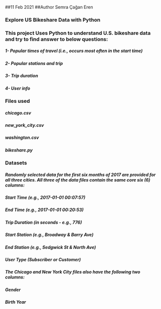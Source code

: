 ##11 Feb 2021
##Author Semra Çağan Eren
### Explore US Bikeshare Data with **Python** <br/>

### This project Uses Python to understand U.S. bikeshare data and try to find answer to below questions:
##### 1- Popular times of travel (i.e., occurs most often in the start time)
##### 2- Popular stations and trip
##### 3- Trip duration
##### 4- User info

### Files used
##### chicago.csv
##### new_york_city.csv
##### washington.csv
##### bikeshare.py


### Datasets <br/>
##### Randomly selected data for the first six months of 2017 are provided for all three cities. All three of the data files contain the same core six (6) columns:
##### *Start Time (e.g., 2017-01-01 00:07:57)*
##### *End Time (e.g., 2017-01-01 00:20:53)*
##### *Trip Duration (in seconds - e.g., 776)*
##### *Start Station (e.g., Broadway & Barry Ave)*
##### *End Station (e.g., Sedgwick St & North Ave)*
##### *User Type (Subscriber or Customer)*
##### The Chicago and New York City files also have the following two columns:

##### *Gender* <br/>
##### *Birth Year*

